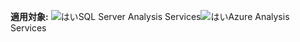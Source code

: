 **適用対象:** ![はい](media/yes.png)SQL Server Analysis Services![はい](media/yes.png)Azure Analysis Services